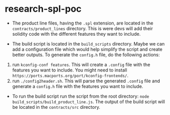 # research-spl-poc

* The product line files, having the `.spl` extension, are located in the `contracts/product_lines` directory. This is were devs will add their solidity code with the different features they want to include.

* The build script is located in the `build_scripts` directory. Maybe we can add a configuration file which would help simplify the script and create better outputs. To generate the `config.h` file, do the following actions:
 1. run `kconfig-conf features`. This will create a `.config` file with the features you want to include. You might need to install `https://ports.macports.org/port/kconfig-frontends/`.
 2. run `./config2header.sh`. This will parse the generated `.config` file and generate a `config.h` file with the features you want to include.

* To run the build script run the script from the root directory: `node build_scripts/build_product_line.js`. The output of the build script will be located in the `contracts/src` directory.

